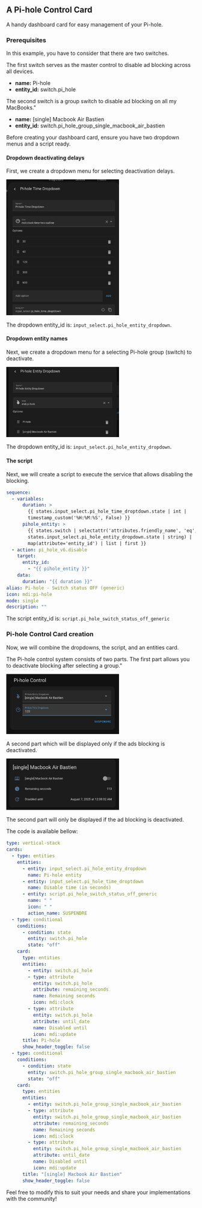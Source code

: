 ## A Pi-hole Control Card

A handy dashboard card for easy management of your Pi-hole.

### Prerequisites

In this example, you have to consider that there are two switches.

The first switch serves as the master control to disable ad blocking across all devices.

- **name:** Pi-hole
- **entity_id:** switch.pi_hole

The second switch is a group switch to disable ad blocking on all my MacBooks."

- **name:** [single] Macbook Air Bastien
- **entity_id:** switch.pi_hole_group_single_macbook_air_bastien

Before creating your dashboard card, ensure you have two dropdown menus and a script ready.

#### Dropdown deactivating delays

First, we create a dropdown menu for selecting deactivation delays.

<img src="../img/dropdown-time.png" width="300">

The dropdown entity_id is: `input_select.pi_hole_entity_dropdown`.

#### Dropdown entity names

Next, we create a dropdown menu for a selecting Pi-hole group (switch) to deactivate.

<img src="../img/dropdown-entity.png" width="300">

The dropdown entity_id is: `input_select.pi_hole_entity_dropdown`.

#### The script

Next, we will create a script to execute the service that allows disabling the blocking.

```yaml
sequence:
  - variables:
      duration: >
        {{ states.input_select.pi_hole_time_droptdown.state | int |
        timestamp_custom('%H:%M:%S', False) }}
      pihole_entity: >
        {{ states.switch | selectattr('attributes.friendly_name', 'eq',
        states.input_select.pi_hole_entity_dropdown.state | string) |
        map(attribute='entity_id') | list | first }}
  - action: pi_hole_v6.disable
    target:
      entity_id:
        - "{{ pihole_entity }}"
    data:
      duration: "{{ duration }}"
alias: Pi-hole - Switch status OFF (generic)
icon: mdi:pi-hole
mode: single
description: ""
```

The script entity_id is: `script.pi_hole_switch_status_off_generic`

### Pi-hole Control Card creation

Now, we will combine the dropdowns, the script, and an entities card.

The Pi-hole control system consists of two parts. The first part allows you to deactivate blocking after selecting a group."

<img src="../img/pi-hole-control-part-01.png" width="300">

A second part which will be displayed only if the ads blocking is deactivated.

<img src="../img/pi-hole-control-part-02.png" width="300">

The second part will only be displayed if the ad blocking is deactivated.

The code is available bellow:

```yaml
type: vertical-stack
cards:
  - type: entities
    entities:
      - entity: input_select.pi_hole_entity_dropdown
        name: Pi-hole entity
      - entity: input_select.pi_hole_time_droptdown
        name: Disable time (in seconds)
      - entity: script.pi_hole_switch_status_off_generic
        name: " "
        icon: " "
        action_name: SUSPENDRE
  - type: conditional
    conditions:
      - condition: state
        entity: switch.pi_hole
        state: "off"
    card:
      type: entities
      entities:
        - entity: switch.pi_hole
        - type: attribute
          entity: switch.pi_hole
          attribute: remaining_seconds
          name: Remaining seconds
          icon: mdi:clock
        - type: attribute
          entity: switch.pi_hole
          attribute: until_date
          name: Disabled until
          icon: mdi:update
      title: Pi-hole
      show_header_toggle: false
  - type: conditional
    conditions:
      - condition: state
        entity: switch.pi_hole_group_single_macbook_air_bastien
        state: "off"
    card:
      type: entities
      entities:
        - entity: switch.pi_hole_group_single_macbook_air_bastien
        - type: attribute
          entity: switch.pi_hole_group_single_macbook_air_bastien
          attribute: remaining_seconds
          name: Remaining seconds
          icon: mdi:clock
        - type: attribute
          entity: switch.pi_hole_group_single_macbook_air_bastien
          attribute: until_date
          name: Disabled until
          icon: mdi:update
      title: "[single] Macbook Air Bastien"
      show_header_toggle: false
```

Feel free to modify this to suit your needs and share your implementations with the community!
